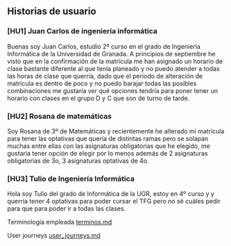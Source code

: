 ## Historias de usuario

### [HU1] Juan Carlos de ingeniería informática
Buenas soy Juan Carlos, estudio 2º curso en el grado de Ingeniería Informática de la Universidad de Granada.
A principios de septiembre he visto que en la confirmación de la matrícula me han asignado un horario de clase bastante diferente al que tenía planeado y no puedo atender a todas las horas de clase que querría, dado que el periodo de alteración de matrícula es dentro de poco y no puedo barajar todas las posibles combinaciones me gustaría ver qué opciones tendría para poner tener un horario con clases en el grupo D y C que son de turno de tarde.

### [HU2] Rosana de matemáticas
Soy Rosana de 3º de Matemáticas y recientemente he alterado mi matrícula para tener las optativas que quería de distintas ramas pero se solapan muchas entre ellas con las asignaturas obligatorias que he elegido, me gustaría tener opción de elegir por lo menos además de 2 asignaturas obligatorias de 3o, 3 asignaturas optativas de 4o.

### [HU3] Tulio de Ingeniería Informática
Hola soy Tulio del grado de Informática de la UGR, estoy en 4º curso y y querría tener 4 optativas para poder cursar el TFG pero no sé cuáles pedir para que para poder ir a todas las clases.

Terminología empleada [terminos.md](https://github.com/ChinChainis/Proyecto_Reparahorarios_IV2425/blob/Objetivo-1/docs/terminos.md)

User journeys [user_journeys.md](https://github.com/ChinChainis/Proyecto_Reparahorarios_IV2425/blob/Objetivo-1/docs/user_journeys.md)
